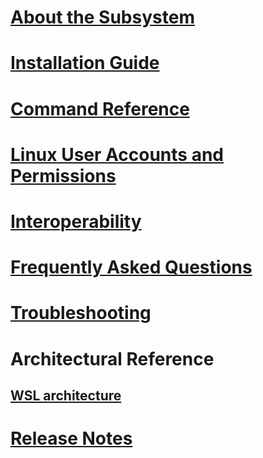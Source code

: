# [About the Subsystem](./about.md)
# [Installation Guide](./install_guide.md)
# [Command Reference](./reference.md)
# [Linux User Accounts and Permissions](./user_support.md)
# [Interoperability](./interop.md)
# [Frequently Asked Questions](./faq.md)
# [Troubleshooting](./troubleshooting.md)
# Architectural Reference
## [WSL architecture]()
# [Release Notes](./release_notes.md)
